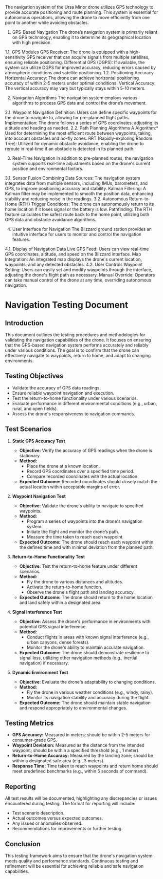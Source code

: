 The navigation system of the Ursa Minor drone utilizes GPS technology to provide accurate positioning and route planning. This system is essential for autonomous operations, allowing the drone to move efficiently from one point to another while avoiding obstacles.

1. GPS-Based Navigation
The drone’s navigation system is primarily reliant on GPS technology, enabling it to determine its geographical location with high precision.

1.1. GPS Modules
GPS Receiver:
The drone is equipped with a high-sensitivity GPS receiver that can acquire signals from multiple satellites, ensuring reliable positioning.
Differential GPS (DGPS):
If available, the system can utilize DGPS for improved accuracy, reducing errors caused by atmospheric conditions and satellite positioning.
1.2. Positioning Accuracy
Horizontal Accuracy:
The drone can achieve horizontal positioning accuracy of within 2-5 meters under optimal conditions.
Vertical Accuracy:
The vertical accuracy may vary but typically stays within 5-10 meters.

2. Navigation Algorithms
The navigation system employs various algorithms to process GPS data and control the drone’s movement.

2.1. Waypoint Navigation
Definition:
Users can define specific waypoints for the drone to navigate to, allowing for pre-planned flight paths.
Implementation:
The drone follows a series of GPS coordinates, adjusting its altitude and heading as needed.
2.2. Path Planning Algorithms
A Algorithm:*
Used for determining the most efficient route between waypoints, taking into account obstacles and no-fly zones.
RRT (Rapidly-exploring Random Tree):
Utilized for dynamic obstacle avoidance, enabling the drone to reroute in real-time if an obstacle is detected in its planned path.

3. Real-Time Navigation
In addition to pre-planned routes, the navigation system supports real-time adjustments based on the drone's current position and environmental factors.

3.1. Sensor Fusion
Combining Data Sources:
The navigation system integrates data from multiple sensors, including IMUs, barometers, and GPS, to improve positioning accuracy and stability.
Kalman Filtering:
A Kalman filter may be implemented to smooth the position data, enhancing stability and reducing noise in the readings.
3.2. Autonomous Return-to-Home (RTH)
Trigger Conditions:
The drone can autonomously return to its home location if it loses signal or the battery is low.
Pathfinding:
The RTH feature calculates the safest route back to the home point, utilizing both GPS data and obstacle avoidance algorithms.

4. User Interface for Navigation
The Blizzard ground station provides an intuitive interface for users to monitor and control the navigation features.

4.1. Display of Navigation Data
Live GPS Feed:
Users can view real-time GPS coordinates, altitude, and speed on the Blizzard interface.
Map Integration:
An integrated map displays the drone's current location, waypoints, and any detected obstacles.
4.2. User Controls
Waypoint Setting:
Users can easily set and modify waypoints through the interface, adjusting the drone's flight path as necessary.
Manual Override:
Operators can take manual control of the drone at any time, overriding autonomous navigation.




# Navigation Testing Document

## Introduction
This document outlines the testing procedures and methodologies for validating the navigation capabilities of the drone. It focuses on ensuring that the GPS-based navigation system performs accurately and reliably under various conditions. The goal is to confirm that the drone can effectively navigate to waypoints, return to home, and adapt to changing environments.

## Testing Objectives
- Validate the accuracy of GPS data readings.
- Ensure reliable waypoint navigation and execution.
- Test the return-to-home functionality under various scenarios.
- Evaluate performance in different environmental conditions (e.g., urban, rural, and open fields).
- Assess the drone's responsiveness to navigation commands.

## Test Scenarios
1. **Static GPS Accuracy Test**
   - **Objective:** Verify the accuracy of GPS readings when the drone is stationary.
   - **Method:** 
     - Place the drone at a known location.
     - Record GPS coordinates over a specified time period.
     - Compare recorded coordinates with the actual location.
   - **Expected Outcome:** Recorded coordinates should closely match the actual location within acceptable margins of error.

2. **Waypoint Navigation Test**
   - **Objective:** Validate the drone's ability to navigate to specified waypoints.
   - **Method:**
     - Program a series of waypoints into the drone's navigation system.
     - Initiate the flight and monitor the drone’s path.
     - Measure the time taken to reach each waypoint.
   - **Expected Outcome:** The drone should reach each waypoint within the defined time and with minimal deviation from the planned path.

3. **Return-to-Home Functionality Test**
   - **Objective:** Test the return-to-home feature under different scenarios.
   - **Method:**
     - Fly the drone to various distances and altitudes.
     - Activate the return-to-home function.
     - Observe the drone's flight path and landing accuracy.
   - **Expected Outcome:** The drone should return to the home location and land safely within a designated area.

4. **Signal Interference Test**
   - **Objective:** Assess the drone's performance in environments with potential GPS signal interference.
   - **Method:**
     - Conduct flights in areas with known signal interference (e.g., urban canyons, dense forests).
     - Monitor the drone's ability to maintain accurate navigation.
   - **Expected Outcome:** The drone should demonstrate resilience to signal loss, utilizing other navigation methods (e.g., inertial navigation) if necessary.

5. **Dynamic Environment Test**
   - **Objective:** Evaluate the drone's adaptability to changing conditions.
   - **Method:**
     - Fly the drone in various weather conditions (e.g., windy, rainy).
     - Monitor its navigation stability and accuracy during the flight.
   - **Expected Outcome:** The drone should maintain stable navigation and respond appropriately to environmental changes.

## Testing Metrics
- **GPS Accuracy:** Measured in meters; should be within 2-5 meters for consumer-grade GPS.
- **Waypoint Deviation:** Measured as the distance from the intended waypoint; should be within a specified threshold (e.g., 1 meter).
- **Return-to-Home Accuracy:** Measured by the landing zone; should be within a designated safe area (e.g., 3 meters).
- **Response Time:** Time taken to reach waypoints and return home should meet predefined benchmarks (e.g., within 5 seconds of command).

## Reporting
All test results will be documented, highlighting any discrepancies or issues encountered during testing. The format for reporting will include:
- Test scenario description.
- Actual outcomes versus expected outcomes.
- Any issues or anomalies observed.
- Recommendations for improvements or further testing.

## Conclusion
This testing framework aims to ensure that the drone's navigation system meets quality and performance standards. Continuous testing and refinement will be essential for achieving reliable and safe navigation capabilities.


